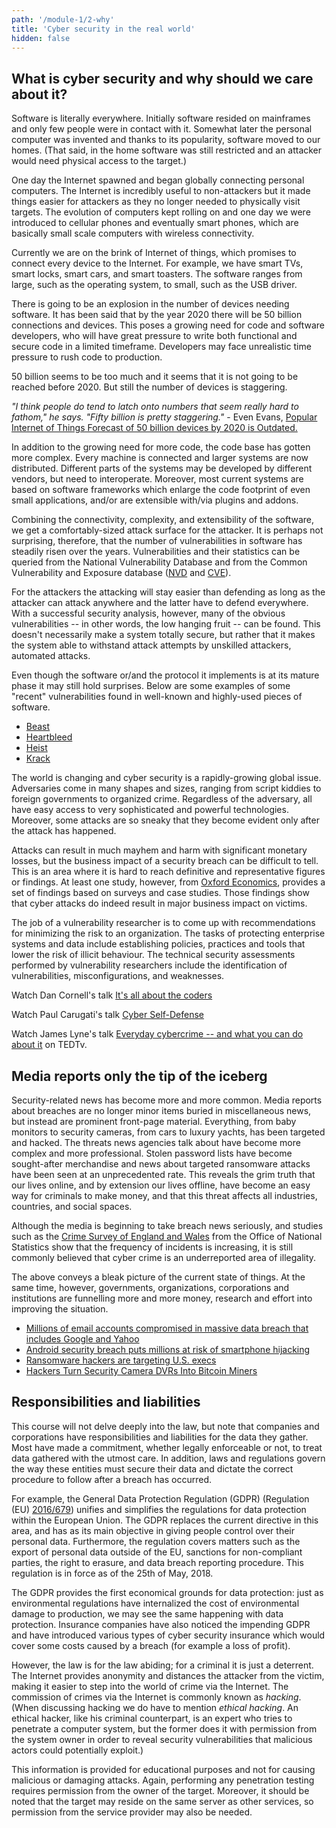 ```yaml
---
path: '/module-1/2-why'
title: 'Cyber security in the real world'
hidden: false
---
```


## What is cyber security and why should we care about it?

Software is literally everywhere. Initially software resided on mainframes and only few people were in contact with it. Somewhat later the personal computer was invented and thanks to its popularity, software moved to our homes. (That said, in the home software was still restricted and an attacker would need physical access to the target.)

One day the Internet spawned and began globally connecting personal computers. The Internet is incredibly useful to non-attackers but it made things easier for attackers as they no longer needed to physically visit targets. The evolution of computers kept rolling on and one day we were introduced to cellular phones and eventually smart phones, which are basically small scale computers with wireless connectivity.

Currently we are on the brink of Internet of things, which promises to connect every device to the Internet. For example, we have smart TVs, smart locks, smart cars, and smart toasters. The software ranges from large, such as the operating system, to small, such as the USB driver.

There is going to be an explosion in the number of devices needing software. It has been said that by the year 2020 there will be 50 billion connections and devices. This poses a growing need for code and software developers, who will have great pressure to write both functional and secure code in a limited timeframe. Developers may face unrealistic time pressure to rush code to production.

<text-box variant="emph" name = "What about the number 50?">

50 billion seems to be too much and it seems that it is not going to be reached before 2020. But still the number of devices is staggering.

*"I think people do tend to latch onto numbers that seem really hard to
fathom," he says. "Fifty billion is pretty staggering."* - Even Evans,
[Popular Internet of Things Forecast of 50 billion devices by 2020 is Outdated.](https://spectrum.ieee.org/tech-talk/telecom/internet/popular-internet-of-things-forecast-of-50-billion-devices-by-2020-is-outdated)

</text-box>

In addition to the growing need for more code, the code base has gotten more
complex. Every machine is connected and larger systems are now distributed.
Different parts of the systems may be developed by different vendors, but need
to interoperate. Moreover, most current systems are based on software
frameworks which enlarge the code footprint of even small applications, and/or
are extensible with/via plugins and addons.

Combining the connectivity, complexity, and extensibility of the software, we
get a comfortably-sized attack surface for the attacker. It is perhaps not
surprising, therefore, that the number of vulnerabilities in software has
steadily risen over the years. Vulnerabilities and their statistics can be
queried from the National Vulnerability Database and from the Common
Vulnerability and Exposure database
([NVD](https://nvd.nist.gov/vuln/search)
and
[CVE](https://cve.mitre.org/cve/search_cve_list.html)).

For the attackers the attacking will stay easier than defending as long as the
attacker can attack anywhere and the latter have to defend everywhere. With a
successful security analysis, however, many of the obvious vulnerabilities --
in other words, the low hanging fruit -- can be found. This doesn't necessarily
make a system totally secure, but rather that it makes the system able to
withstand attack attempts by unskilled attackers, automated attacks.

<text-box variant="emph" name = "Vulnerabilities are hard to find">

Even though the software or/and the protocol it implements is at its mature phase it may still hold surprises. Below are some examples of some "recent" vulnerabilities found in well-known and highly-used pieces of software.

- [Beast](https://blog.qualys.com/ssllabs/2013/09/10/is-beast-still-a-threat)
- [Heartbleed](https://heartbleed.com/)
- [Heist](http://arstechnica.com/security/2016/08/new-attack-steals-ssns-e-mail-addresses-and-more-from-https-pages/)
- [Krack](https://arstechnica.com/information-technology/2017/10/severe-flaw-in-wpa2-protocol-leaves-wi-fi-traffic-open-to-eavesdropping/)

</text-box>

The world is changing and cyber security is a rapidly-growing global issue.
Adversaries come in many shapes and sizes, ranging from script kiddies to
foreign governments to organized crime. Regardless of the adversary, all have
easy access to very sophisticated and powerful technologies. Moreover, some
attacks are so sneaky that they become evident only after the attack has
happened.

Attacks can result in much mayhem and harm with significant monetary losses,
but the business impact of a security breach can be difficult to tell. This is
an area where it is hard to reach definitive and representative figures or
findings. At least one study, however, from [Oxford Economics](https://www.oxfordeconomics.com/my-oxford/projects/276032), provides a set of findings based on
surveys and case studies. Those findings show that cyber attacks do indeed
result in major business impact on victims.

<quiz id="2bf89218-c8e4-558a-bee4-5e7684cfa585"></quiz>

The job of a vulnerability researcher is to come up with recommendations for
minimizing the risk to an organization. The tasks of protecting enterprise
systems and data include establishing policies, practices and tools that lower
the risk of illicit behaviour. The technical security assessments performed by
vulnerability researchers include the identification of vulnerabilities,
misconfigurations, and weaknesses.

<text-box variant="emph" name="TED: a source of infinite goodness">

Watch Dan Cornell's talk [It's all about the coders](https://www.youtube.com/watch?v=fi44mL7mcq0)

Watch Paul Carugati's talk [Cyber Self-Defense](https://www.youtube.com/watch?v=knLDY7hRm5I)

Watch James Lyne's talk [Everyday cybercrime -- and what you can do about it](https://www.ted.com/talks/james_lyne_everyday_cybercrime_and_what_you_can_do_about_it?language=en) on TEDTv.

</text-box>

<quiz id="a3fa6c29-5c2a-5474-be7e-85a40b5257ed"></quiz>


## Media reports only the tip of the iceberg

Security-related news has become more and more common. Media reports about
breaches are no longer minor items buried in miscellaneous news, but instead
are prominent front-page material. Everything, from baby monitors to security
cameras, from cars to luxury yachts, has been targeted and hacked. The threats
news agencies talk about have become more complex and more professional. Stolen
password lists have become sought-after merchandise and news about targeted
ransomware attacks have been seen at an unprecedented rate. This reveals the
grim truth that our lives online, and by extension our lives offline, have
become an easy way for criminals to make money, and that this threat affects
all industries, countries, and social spaces.

Although the media is beginning to take breach news seriously, and studies such
as the [Crime Survey of England and Wales](http://www.crimesurvey.co.uk/) from
the Office of National Statistics show that the frequency of incidents is
increasing, it is still commonly believed that cyber crime is an underreported
area of illegality.

<quiz id="768dea03-3242-522c-997d-ced606377fa9"></quiz>

The above conveys a bleak picture of the current state of things. At the same time, however, governments, organizations, corporations and institutions are funnelling more and more money, research and effort into improving the situation.

<text-box variant="emph" name="Additional links to breach news">

- [Millions of email accounts compromised in massive data breach that includes Google and Yahoo](http://www.telegraph.co.uk/news/2016/05/04/millions-of-email-accounts-compromised--in-massive-data-breach-t/)
- [Android security breach puts millions at risk of smartphone hijacking](http://www.telegraph.co.uk/technology/internet-security/11788184/Android-security-breach-puts-millions-at-risk-of-smartphone-hijacking.html)
- [Ransomware hackers are targeting U.S. execs](http://money.cnn.com/2016/08/05/technology/ransomware-study-malwarebytes-hackers/)
- [Hackers Turn Security Camera DVRs Into Bitcoin Miners](https://www.wired.com/2014/04/hikvision)

</text-box>


## Responsibilities and liabilities

This course will not delve deeply into the law, but note that companies and
corporations have responsibilities and liabilities for the data they gather.
Most have made a commitment, whether legally enforceable or not, to treat data
gathered with the utmost care. In addition, laws and regulations govern the way
these entities must secure their data and dictate the correct procedure to
follow after a breach has occurred.

For example, the General Data Protection Regulation (GDPR) (Regulation (EU)
[2016/679](http://eur-lex.europa.eu/legal-content/EN/TXT/HTML/?uri=CELEX:32016R0679#d1e6226-1-1))
unifies and simplifies the regulations for data protection within the European
Union. The GDPR replaces the current directive in this area, and has as its
main objective in giving people control over their personal data. Furthermore,
the regulation covers matters such as the export of personal data outside of
the EU, sanctions for non-compliant parties, the right to erasure, and data
breach reporting procedure. This regulation is in force as of the 25th of May,
2018.

The GDPR provides the first economical grounds for data protection: just as
environmental regulations have internalized the cost of environmental damage to
production, we may see the same happening with data protection. Insurance
companies have also noticed the impending GDPR and have introduced various
types of cyber security insurance which would cover some costs caused by a
breach (for example a loss of profit).

<quiz id="089c7d83-6243-57b4-8bee-967ff5847bea"></quiz>

However, the law is for the law abiding; for a criminal it is just a deterrent.
The Internet provides anonymity and distances the attacker from the victim,
making it easier to step into the world of crime via the Internet. The
commission of crimes via the Internet is commonly known as *hacking*.
(When discussing hacking we do have to mention *ethical hacking*. An
ethical hacker, like his criminal counterpart, is an expert who tries to
penetrate a computer system, but the former does it with permission from the
system owner in order to reveal security vulnerabilities that malicious actors
could potentially exploit.)

<text-box variant="emph" name="TL;DR Breaking into computers is illegal, use common sense">

This information is provided for educational purposes and not for causing
malicious or damaging attacks. Again, performing any penetration testing
requires permission from the owner of the target. Moreover, it should be noted
that the target may reside on the same server as other services, so permission
from the service provider may also be needed.

</text-box>
